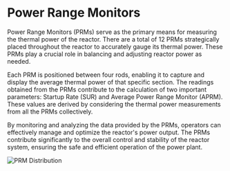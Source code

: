 # Power Range Monitors
Power Range Monitors (PRMs) serve as the primary means for measuring the thermal power of the reactor. There are a total of 12 PRMs strategically placed throughout the reactor to accurately gauge its thermal power. These PRMs play a crucial role in balancing and adjusting reactor power as needed.

Each PRM is positioned between four rods, enabling it to capture and display the average thermal power of that specific section. The readings obtained from the PRMs contribute to the calculation of two important parameters: Startup Rate (SUR) and Average Power Range Monitor (APRM). These values are derived by considering the thermal power measurements from all the PRMs collectively.

By monitoring and analyzing the data provided by the PRMs, operators can effectively manage and optimize the reactor's power output. The PRMs contribute significantly to the overall control and stability of the reactor system, ensuring the safe and efficient operation of the power plant.

![PRM Distribution](https://www.roblox.com/library/13800056637/Images-DcNPP-Rod-distribution)
